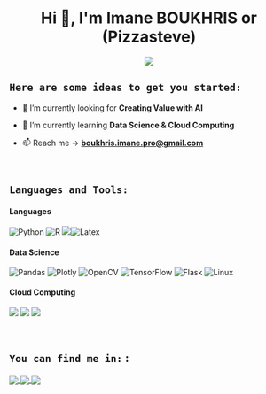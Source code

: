 

<h1 align="center">Hi 👋, I'm Imane BOUKHRIS or (Pizzasteve)</h1>

<p align="center">
  <a href="https://github.com/DenverCoder1/readme-typing-svg"><img src="https://readme-typing-svg.herokuapp.com?lines=📊+Data+Science+Student+📊;☁️+Cloud+and+IOT+Student+☁️;🤖+Artificial+Intelligence+Student+🤖&center=true&width=500&height=50"></a>
</p>

##  `Here are some ideas to get you started:`

- 🔭 I’m currently looking for **Creating Value with AI** 

- 🌱 I’m currently learning **Data Science & Cloud Computing** 

- 📫 Reach me → **boukhris.imane.pro@gmail.com**

<br>

## `Languages and Tools:`
<p>
<h4>Languages</h4>


<img alt="Python" src="https://img.shields.io/badge/Python-000.svg?logo=python&style=for-the-badge"/> <img alt="R" src="https://img.shields.io/badge/-R-000.svg?logo=r&logoColor=blue&style=for-the-badge"/> <img src="https://img.shields.io/badge/scala-000.svg?style=for-the-badge&logo=scala&logoColor=dc322f"/><img alt=" Latex" src="https://img.shields.io/badge/latex-000.svg?style=for-the-badge&logo=latex&logoColor=007c7c"/>

<h4>Data Science</h4> 

<img src="https://img.shields.io/badge/pandas-000.svg?style=for-the-badge&amp;logo=pandas&logoColor=150455" alt="Pandas"> <img src="https://img.shields.io/badge/Plotly-000.svg?style=for-the-badge&logo=plotly&logoColor=3f4f75" alt="Plotly"> <img src="https://img.shields.io/badge/opencv-000.svg?style=for-the-badge&logo=opencv" alt="OpenCV"> <img src="https://img.shields.io/badge/-TensorFlow-000.svg?&amp;logo=TensorFlow&amp;style=for-the-badge" alt="TensorFlow"> <img src="https://img.shields.io/badge/flask-000.svg?style=for-the-badge&amp;logo=flask" alt="Flask"> <img src="https://img.shields.io/badge/-Linux-000.svg?&amp;logo=Linux&amp;style=for-the-badge" alt="Linux">

<h4>Cloud Computing</h4>

 <img src="https://img.shields.io/badge/Google_Cloud-000?style=for-the-badge&logo=google-cloud"/> <img src="https://img.shields.io/badge/Digital_Ocean-000?style=for-the-badge&logo=DigitalOcean"/> <img src="https://img.shields.io/badge/Netlify-000?style=for-the-badge&logo=netlify&logoColor=23bdae"/> 
<br>


<br>

##  `You can find me in:` :

<a href="https://www.linkedin.com/in/imane-boukhris/" target="_blank"> <img align="center" src="https://img.shields.io/badge/linkedin-000.svg?style=for-the-badge&logo=linkedin&logoColor=blue"/>
<a href="https://www.kaggle.com/" target="_blank"> <img align="center" src="https://img.shields.io/badge/-kaggle-000.svg?logo=kaggle&logoColor=blue&style=for-the-badge"/>
<a href="https://www.datacamp.com/profile/imaneboukhris2018" target="_blank"> <img align="center" src="https://img.shields.io/badge/Datacamp-000?style=for-the-badge&logo=datacamp&logoColor=65FF8F"/>

